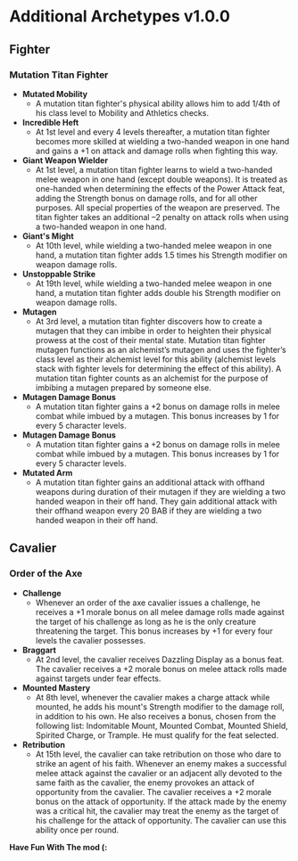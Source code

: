 # **Additional Archetypes v1.0.0**

## Fighter
### **Mutation Titan Fighter**
- **Mutated Mobility**
  - A mutation titan fighter's physical ability allows him to add 1/4th of his class level to Mobility and Athletics checks.
- **Incredible Heft**
  - At 1st level and every 4 levels thereafter, a mutation titan fighter becomes more skilled at wielding a two-handed weapon in one hand and gains a +1 on attack and damage rolls when fighting this way.
- **Giant Weapon Wielder**
  - At 1st level, a mutation titan fighter learns to wield a two-handed melee weapon in one hand (except double weapons). It is treated as one-handed when determining the effects of the Power Attack feat, adding the Strength bonus on damage rolls, and for all other purposes. All special properties of the weapon are preserved. The titan fighter takes an additional –2 penalty on attack rolls when using a two-handed weapon in one hand.
- **Giant's Might**
  - At 10th level, while wielding a two-handed melee weapon in one hand, a mutation titan fighter adds 1.5 times his Strength modifier on weapon damage rolls.
- **Unstoppable Strike**
  - At 19th level, while wielding a two-handed melee weapon in one hand, a mutation titan fighter adds double his Strength modifier on weapon damage rolls.
- **Mutagen**
  - At 3rd level, a mutation titan fighter discovers how to create a mutagen that they can imbibe in order to heighten their physical prowess at the cost of their mental state. Mutation titan fighter mutagen functions as an alchemist’s mutagen and uses the fighter’s class level as their alchemist level for this ability (alchemist levels stack with fighter levels for determining the effect of this ability). A mutation titan fighter counts as an alchemist for the purpose of imbibing a mutagen prepared by someone else.
- **Mutagen Damage Bonus**
  - A mutation titan fighter gains a +2 bonus on damage rolls in melee combat while imbued by a mutagen. This bonus increases by 1 for every 5 character levels.
- **Mutagen Damage Bonus**
  - A mutation titan fighter gains a +2 bonus on damage rolls in melee combat while imbued by a mutagen. This bonus increases by 1 for every 5 character levels.
- **Mutated Arm**
  - A mutation titan fighter gains an additional attack with offhand weapons during duration of their mutagen if they are wielding a two handed weapon in their off hand. They gain additional attack with their offhand weapon every 20 BAB if they are wielding a two handed weapon in their off hand.

## Cavalier
### **Order of the Axe**
- **Challenge**
  - Whenever an order of the axe cavalier issues a challenge, he receives a +1 morale bonus on all melee damage rolls made against the target of his challenge as long as he is the only creature threatening the target. This bonus increases by +1 for every four levels the cavalier possesses.
- **Braggart**
  - At 2nd level, the cavalier receives Dazzling Display as a bonus feat. The cavalier receives a +2 morale bonus on melee attack rolls made against targets under fear effects.
- **Mounted Mastery**
  - At 8th level, whenever the cavalier makes a charge attack while mounted, he adds his mount's Strength modifier to the damage roll, in addition to his own. He also receives a bonus, chosen from the following list: Indomitable Mount, Mounted Combat, Mounted Shield, Spirited Charge, or Trample. He must qualify for the feat selected.
 - **Retribution**
   - At 15th level, the cavalier can take retribution on those who dare to strike an agent of his faith. Whenever an enemy makes a successful melee attack against the cavalier or an adjacent ally devoted to the same faith as the cavalier, the enemy provokes an attack of opportunity from the cavalier. The cavalier receives a +2 morale bonus on the attack of opportunity. If the attack made by the enemy was a critical hit, the cavalier may treat the enemy as the target of his challenge for the attack of opportunity. The cavalier can use this ability once per round.

**Have Fun With The mod (:**
